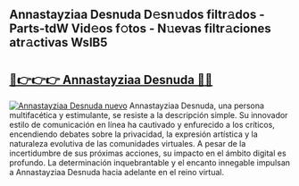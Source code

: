 ## Annastayziaa Desnuda D𝚎sn𝚞dos filtr𝚊dos - Parts-tdW Vid𝚎os f𝚘tos - N𝚞evas filtr𝚊ciones atr𝚊ctivas WslB5

# <h2><a href="http://mbe5cch.tromn.icu/?c=Annastayziaa+Desnuda">🔗👉👉👉 Annastayziaa Desnuda 🔗🔗</a></h2>

[![Annastayziaa Desnuda nuevo](https://i.imgur.com/pEAQMta.gif)](http://mbe5cch.tromn.icu/?c=Annastayziaa+Desnuda)
Annastayziaa Desnuda, una persona multifacética y estimulante, se resiste a la descripción simple. Su innovador estilo de comunicación en línea ha cautivado y enfurecido a los críticos, encendiendo debates sobre la privacidad, la expresión artística y la naturaleza evolutiva de las comunidades virtuales. A pesar de la incertidumbre de sus próximas acciones, su impacto en el ámbito digital es profundo. La determinación inquebrantable y el encanto innegable impulsan a Annastayziaa Desnuda hacia adelante en el reino virtual.
